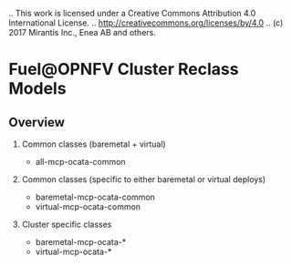 .. This work is licensed under a Creative Commons Attribution 4.0 International License.
.. http://creativecommons.org/licenses/by/4.0
.. (c) 2017 Mirantis Inc., Enea AB and others.

Fuel@OPNFV Cluster Reclass Models
=================================

Overview
--------

1. Common classes (baremetal + virtual)
   - all-mcp-ocata-common

2. Common classes (specific to either baremetal or virtual deploys)
   - baremetal-mcp-ocata-common
   - virtual-mcp-ocata-common

3. Cluster specific classes
   - baremetal-mcp-ocata-*
   - virtual-mcp-ocata-*
